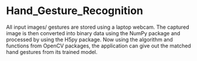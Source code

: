 # Hand_Gesture_Recognition
All input images/ gestures are stored using a laptop webcam.
The captured image is then converted into binary data using
the NumPy package and processed by using the H5py
package. Now using the algorithm and functions from
OpenCV packages, the application can give out the matched
hand gestures from its trained model. 
